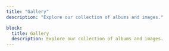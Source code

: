 ```yaml
---
title: "Gallery"
description: "Explore our collection of albums and images."

block:
  title: Gallery
  description: Explore our collection of albums and images.
---
```

